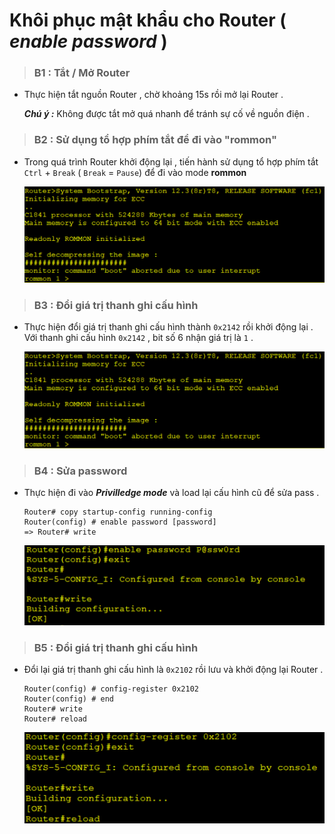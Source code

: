 # Khôi  phục mật khẩu cho Router ( ***enable password*** )
> ### **B1 : Tắt / Mở Router**
- Thực hiện tắt nguồn Router , chờ khoảng 15s rồi mở lại Router .

    ***Chú ý :*** Không được tắt mở quá nhanh để tránh sự cố về nguồn điện .
> ### **B2 : Sử dụng tổ hợp phím tắt để đi vào "rommon"**
- Trong quá trình Router khởi động lại , tiến hành sử dụng tổ hợp phím tắt `Ctrl` + `Break` ( `Break` = `Pause`) để đi vào mode **rommon**

    ![](/images/ccna/31_Khoi_phuc_mat_khau_cho_Router/Screenshot_1.png)
> ### **B3 : Đổi giá trị thanh ghi cấu hình**
- Thực hiện đổi giá trị thanh ghi cấu hình thành `0x2142` rồi khởi động lại . Với thanh ghi cấu hình `0x2142` , bit số 6 nhận giá trị là `1` .

    ![](/images/ccna/31_Khoi_phuc_mat_khau_cho_Router/Screenshot_1.png)
> ### **B4 : Sửa password**
- Thực hiện đi vào ***Privilledge mode*** và load lại cấu hình cũ để sửa pass .
    ```
    Router# copy startup-config running-config
    Router(config) # enable password [password]
    => Router# write
    ```
    ![](/images/ccna/31_Khoi_phuc_mat_khau_cho_Router/Screenshot_3.png)
> ### **B5 : Đổi giá trị thanh ghi cấu hình**
- Đổi lại giá trị thanh ghi cấu hình là `0x2102` rồi lưu và khởi động lại Router .
    ```
    Router(config) # config-register 0x2102
    Router(config) # end
    Router# write
    Router# reload
    ```
    ![](/images/ccna/31_Khoi_phuc_mat_khau_cho_Router/Screenshot_4.png)